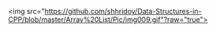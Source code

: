 <img src="https://github.com/shhridoy/Data-Structures-in-CPP/blob/master/Array%20List/Pic/img009.gif"?raw="true">
